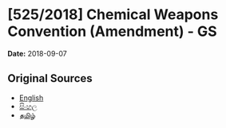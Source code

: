 # [525/2018] Chemical Weapons Convention (Amendment) - GS

**Date:** 2018-09-07

## Original Sources

- [English](https://documents.gov.lk/view/bills/2018/9/525-2018_E.pdf)
- [සිංහල](https://documents.gov.lk/view/bills/2018/9/525-2018_S.pdf)
- [தமிழ்](https://documents.gov.lk/view/bills/2018/9/525-2018_T.pdf)

